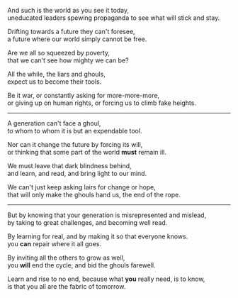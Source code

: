 And such is the world as you see it today,\
uneducated leaders spewing propaganda to see what will stick and stay.

Drifting towards a future they can't foresee,\
a future where our world simply cannot be free.

Are we all so squeezed by poverty,\
that we can't see how mighty we can be?

All the while, the liars and ghouls,\
expect us to become their tools.

Be it war, or constantly asking for more-more-more,\
or giving up on human rights, or forcing us to climb fake heights.

---

A generation can't face a ghoul,\
to whom to whom it is but an expendable tool.

Nor can it change the future by forcing its will,\
or thinking that some part of the world **must** remain ill.

We must leave that dark blindness behind,\
and learn, and read, and bring light to our mind.

We can't just keep asking lairs for change or hope,\
that will only make the ghouls hand us, the end of the rope.

---

But by knowing that your generation is misrepresented and mislead,\
by taking to great challenges, and becoming well read.

By learning for real, and by making it so that everyone knows.\
you **can** repair where it all goes.

By inviting all the others to grow as well,\
you **will** end the cycle, and bid the ghouls farewell.

Learn and rise to no end, because what **you** really need, is to know,\
is that you all are the fabric of tomorrow.
